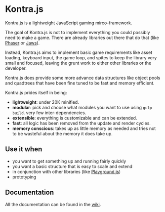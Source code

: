 # Kontra.js

Kontra.js is a lightweight JavaScript gaming mirco-framework. 

The goal of Kontra.js is not to implement everything you could possibly need to make a game. There are already libraries out there that do that (like [Phaser](http://phaser.io/) or [Jaws](http://jawsjs.com/)).

Instead, Kontra.js aims to implement basic game requirements like asset loading, keyboard input, the game loop, and spites to keep the library very small and focused, leaving the grunt work to either other libraries or the developer.

Kontra.js does provide some more advance data structures like object pools and quadtrees that have been fine tuned to be fast and memory efficient. 

Kontra.js prides itself in being:

- **lightweight**: under 20K minified.
- **modular**: pick and choose what modules you want to use using `gulp build`. very few inter-dependencies.
- **extensible**: everything is customizable and can be extended.
- **fast**: all logic has been removed from the update and render cycles.
- **memory conscious**: takes up as little memory as needed and tries not to be wasteful about the memory it does take up.

## Use it when

- you want to get something up and running fairly quickly
- you want a basic structure that is easy to scale and extend
- in conjunction with other libraries (like [Playground.js](http://playgroundjs.com/))
- prototyping


## Documentation

All the documentation can be found in the [wiki](https://github.com/straker/kontra/wiki).
